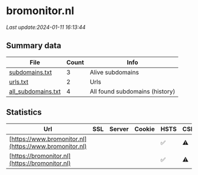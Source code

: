 # bromonitor.nl
*Last update:2024-01-11 16:13:44*
## Summary data
| File       | Count | Info |
|------------|-------|------|
|[subdomains.txt](/data/bromonitor/subdomains.txt)|3|Alive subdomains|
|[urls.txt](/data/bromonitor/urls.txt)|2|Urls|
|[all_subdomains.txt](/data/bromonitor/all_subdomains.txt)|4|All found subdomains (history)|
## Statistics
| Url | SSL | Server | Cookie | HSTS | CSP | XFO | XXP | RP | Tech |
|------------|-------|------|------|------|------|------|------|------|------|
|[https://www.bromonitor.nl](https://www.bromonitor.nl)| | | |:white_check_mark: |:warning: |:white_check_mark: | |:white_check_mark: |HSTS|
|[https://bromonitor.nl](https://bromonitor.nl)| | | |:white_check_mark: |:warning: |:white_check_mark: | |:white_check_mark: |HSTS|